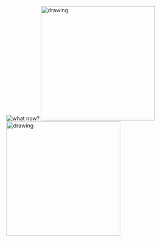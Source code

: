 ![what now?](https://d2w9rnfcy7mm78.cloudfront.net/16914764/original_50cddaff7f4c6a507e1c9b09c221dd2a.gif)
<img src="https://d2w9rnfcy7mm78.cloudfront.net/2867798/original_7b3119e3caa0ac5e3b213cc0535ba932.gif" alt="drawing" height="300"/>
<img src="https://d2w9rnfcy7mm78.cloudfront.net/6965353/original_8d752c95e0a299d29ec7421effb27897.gif" alt="drawing" height="300"/>

<!--
"lightly" telegraph your next move:
![scan](https://d2w9rnfcy7mm78.cloudfront.net/151545/original_a9675d609694033369bfd3675e0ec5e3.gif)
![into the garden](https://d2w9rnfcy7mm78.cloudfront.net/6967379/original_4191b08770aa67b1e5c31b7c82c9a8d6.gif)
![](https://d2w9rnfcy7mm78.cloudfront.net/27929/original_05b6dcfdfdaedcd649fe354cde4cc799.gif)
https://d2w9rnfcy7mm78.cloudfront.net/2867798/original_7b3119e3caa0ac5e3b213cc0535ba932.gif
https://d2w9rnfcy7mm78.cloudfront.net/570828/original_9d40fb4aadec2f9162246950422fe7ca.gif
https://d2w9rnfcy7mm78.cloudfront.net/27929/original_05b6dcfdfdaedcd649fe354cde4cc799.gif
https://d2w9rnfcy7mm78.cloudfront.net/151545/original_a9675d609694033369bfd3675e0ec5e3.gif
https://d2w9rnfcy7mm78.cloudfront.net/6965353/original_8d752c95e0a299d29ec7421effb27897.gif
https://d2w9rnfcy7mm78.cloudfront.net/6967379/original_4191b08770aa67b1e5c31b7c82c9a8d6.gif
-->
